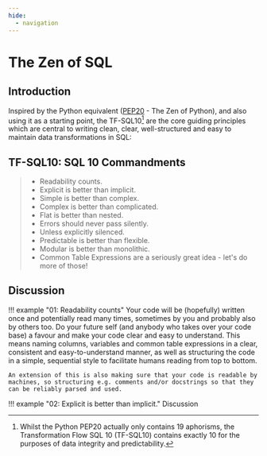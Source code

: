```yaml
---
hide:
  - navigation
---
```

# The Zen of SQL
## Introduction
Inspired by the Python equivalent ([PEP20](https://www.python.org/dev/peps/pep-0020/) - The Zen of Python), and also using it as a starting point, the TF-SQL10[^1] are the core guiding principles which are central to writing clean, clear, well-structured and easy to maintain data transformations in SQL:

## TF-SQL10: SQL 10 Commandments
> - Readability counts.
> - Explicit is better than implicit.
> - Simple is better than complex.
> - Complex is better than complicated.
> - Flat is better than nested.
> - Errors should never pass silently.
> - Unless explicitly silenced.
> - Predictable is better than flexible.
> - Modular is better than monolithic.
> - Common Table Expressions are a seriously great idea - let's do more of those!

## Discussion

!!! example "01: Readability counts"
    Your code will be (hopefully) written once and potentially read many times, sometimes by you and probably also by others too.  Do your future self (and anybody who takes over your code base) a favour and make your code clear and easy to understand.  This means naming columns, variables and common table expressions in a clear, consistent and easy-to-understand manner, as well as structuring the code in a simple, sequential style to facilitate humans reading from top to bottom.

    An extension of this is also making sure that your code is readable by machines, so structuring e.g. comments and/or docstrings so that they can be reliably parsed and used.

!!! example "02: Explicit is better than implicit."
    Discussion



[^1]: Whilst the Python PEP20 actually only contains 19 aphorisms, the Transformation Flow SQL 10 (TF-SQL10) contains exactly 10 for the purposes of data integrity and predictability. 


